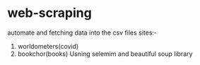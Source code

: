 # web-scraping
automate and fetching data into the csv files 
sites:- 
1. worldometers(covid) 
2. bookchor(books)
Usning selemim and beautiful soup library 
